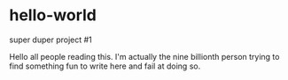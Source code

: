 # hello-world
super duper project #1

Hello all people reading this. I'm actually the nine billionth person trying to find something fun to write here and fail at doing so.
